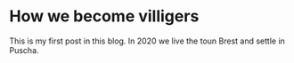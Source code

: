 # How we become villigers
This is my first post in this blog. In 2020 we live the toun Brest and settle in Puscha.
